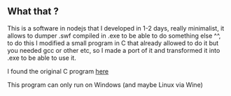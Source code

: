 ## What that ?
This is a software in nodejs that I developed in 1-2 days, really minimalist, it allows to dumper .swf compiled in .exe to be able to do something else ^^, to do this I modified a small program in C that already allowed to do it but you needed gcc or other etc, so I made a port of it and transformed it into .exe to be able to use it.

I found the original C program [here](http://www.nullsecurity.org/article/extracting_swf_from_flash_projector)

This program can only run on Windows (and maybe Linux via Wine)